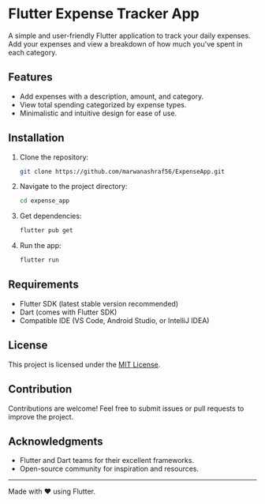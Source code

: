 
# Flutter Expense Tracker App

A simple and user-friendly Flutter application to track your daily expenses. Add your expenses and view a breakdown of how much you've spent in each category.

## Features
- Add expenses with a description, amount, and category.
- View total spending categorized by expense types.
- Minimalistic and intuitive design for ease of use.

## Installation
1. Clone the repository:
   ```bash
   git clone https://github.com/marwanashraf56/ExpenseApp.git
   ```
2. Navigate to the project directory:
   ```bash
   cd expense_app
   ```
3. Get dependencies:
   ```bash
   flutter pub get
   ```
4. Run the app:
   ```bash
   flutter run
   ```

## Requirements
- Flutter SDK (latest stable version recommended)
- Dart (comes with Flutter SDK)
- Compatible IDE (VS Code, Android Studio, or IntelliJ IDEA)

## License
This project is licensed under the [MIT License](LICENSE).

## Contribution
Contributions are welcome! Feel free to submit issues or pull requests to improve the project.

## Acknowledgments
- Flutter and Dart teams for their excellent frameworks.
- Open-source community for inspiration and resources.

---

Made with ❤️ using Flutter.
